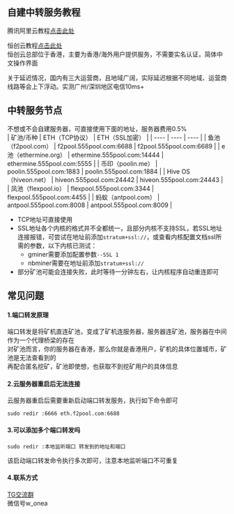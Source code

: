 ## 自建中转服务教程

腾讯阿里云教程<a href="https://github.com/ycyw/transfer/blob/main/tenxunyun.md" target="_blank">点击此处</a>

恒创云教程<a href="https://github.com/ycyw/transfer/blob/main/hengchuangyun.md" target="_blank">点击此处</a>  
恒创云总部位于香港，主要为香港/海外用户提供服务，不需要实名认证，简体中文操作界面  

关于延迟情况，国内有三大运营商，且地域广阔，实际延迟根据不同地域、运营商线路等会上下浮动。实测广州/深圳地区电信10ms+

## 中转服务节点  
不想或不会自建服务器，可直接使用下面的地址，服务器费用0.5%  
|    矿池/币种  |   ETH（TCP协议）      |   ETH（SSL加密）      |
| ---- | ---- | ---- |
|   鱼池（f2pool.com）   |   f2pool.555pool.com:6688      |   f2pool.555pool.com:6689      |
|   e池（ethermine.org）   |   ethermine.555pool.com:14444      |   ethermine.555pool.com:5555      |
|   币印（poolin.me）   |   poolin.555pool.com:1883      |   poolin.555pool.com:1884      |
|   Hive OS（hiveon.net）   |   hiveon.555pool.com:24442      |   hiveon.555pool.com:24443      |
|   凤池（flexpool.io）   |   flexpool.555pool.com:3344      |   flexpool.555pool.com:4455      |
|   蚂蚁（antpool.com）   |   antpool.555pool.com:8008      |   antpool.555pool.com:8009      |
  
* TCP地址可直接使用
* SSL地址各个内核的格式并不全都统一，且部分内核不支持SSL，若SSL地址连接报错，可尝试在地址前添加`stratum+ssl://`，或查看内核配置文档ssl所需的参数，以下内核已测试：   
  * gminer需要添加配置参数`--SSL 1`  
  * nbminer需要在地址前添加`stratum+ssl://`  
* 部分矿池可能会连接失败，此时等待一分钟左右，让内核程序自动重连即可
## 常见问题  
#### 1.端口转发原理  
端口转发是将矿机直连矿池，变成了矿机连服务器，服务器连矿池，服务器在中间作为一个代理桥梁的存在  
对矿池而言，你的服务器在香港，那么你就是香港用户，矿机的具体位置城市，矿池是无法查看到的  
再配合匿名挖矿，矿池即使想，也获取不到挖矿用户的具体信息  
#### 2.云服务器重启后无法连接  
云服务器重启后需要重新启动端口转发服务，执行如下命令即可  
```
sudo redir :6666 eth.f2pool.com:6688
```
#### 3.可以添加多个端口转发吗  
```
sudo redir :本地监听端口 转发到的地址和端口
```
该启动端口转发命令执行多次即可，注意本地监听端口不可重复  
#### 4.联系方式  
<a href="https://t.me/+jKRf0T6YgPhlNTA1" target="_blank">TG交流群</a>  
微信号w_onea  
